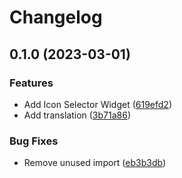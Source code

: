 # Changelog

## 0.1.0 (2023-03-01)


### Features

* Add Icon Selector Widget ([619efd2](https://github.com/affinitic/volto-icon-selector-widget/commit/619efd257daf9b1a5f30d993a37a4f7a67a443b8))
* Add translation ([3b71a86](https://github.com/affinitic/volto-icon-selector-widget/commit/3b71a860582ff40e8ada5bce8a1816cf45cbeb04))


### Bug Fixes

* Remove unused import ([eb3b3db](https://github.com/affinitic/volto-icon-selector-widget/commit/eb3b3dbe234b09af0432a47958d13730cb7d014e))